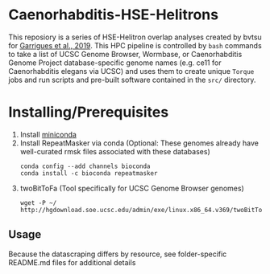 # Caenorhabditis-HSE-Helitrons
This reposiory is a series of HSE-Helitron overlap analyses created by bvtsu for [Garrigues et al., 2019](https://elifesciences.org/articles/51139). This HPC pipeline is controlled by `bash` commands to take a list of UCSC Genome Browser, Wormbase, or Caenorhabditis Genome Project database-specific genome names (e.g. ce11 for Caenorhabditis elegans via UCSC) and uses them to create unique `Torque` jobs and run scripts and pre-built software contained in the `src/` directory.

# Installing/Prerequisites
1. Install [miniconda](https://docs.conda.io/en/latest/miniconda.html#macos-installers)
2. Install RepeatMasker via conda (Optional: These genomes already have well-curated rmsk files associated with these databases)
    ```
    conda config --add channels bioconda
    conda install -c bioconda repeatmasker
    ```
3. twoBitToFa (Tool specifically for UCSC Genome Browser genomes)
    ```
    wget -P ~/ http://hgdownload.soe.ucsc.edu/admin/exe/linux.x86_64.v369/twoBitToFa
    ```

## Usage
Because the datascraping differs by resource, see folder-specific README.md files for additional details
